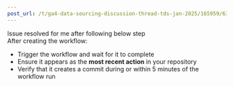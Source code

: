 ```yaml
---
post_url: /t/ga4-data-sourcing-discussion-thread-tds-jan-2025/165959/63
---
```

Issue resolved for me after following below step  
After creating the workflow:

* Trigger the workflow and wait for it to complete
* Ensure it appears as the **most recent action** in your repository
* Verify that it creates a commit during or within 5 minutes of the workflow run